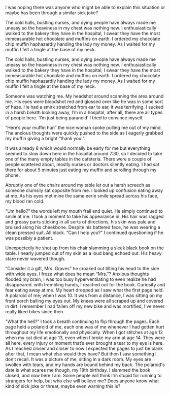 I was hoping there was anyone who might be able to explain this situation or maybe has been through a similar sick joke?  
  
The cold halls, bustling nurses, and dying people have always made me uneasy so the heaviness in my chest was nothing new. I enthusiastically walked to the bakery they have in the hospital, I swear they have the most immeasurable hot chocolate and muffins on earth. I ordered my chocolate chip muffin haphazardly handing the lady my money. As I waited for my muffin I felt a tingle at the base of my neck.  
  
The cold halls, bustling nurses, and dying people have always made me uneasy so the heaviness in my chest was nothing new. I enthusiastically walked to the bakery they have in the hospital, I swear they have the most immeasurable hot chocolate and muffins on earth. I ordered my chocolate chip muffin haphazardly handing the lady my money. As I waited for my muffin I felt a tingle at the base of my neck.  
  
Someone was watching me. My headshot around scanning the area around me. His eyes were bloodshot red and glossed over like he was in some sort of haze. He had a smirk stretched from ear to ear, it was terrifying. I sucked in a harsh breath looking away, I’m in a hospital, after all, there are all types of people here. ‘I’m just being paranoid’ I tried to convince myself.  
  
“Here’s your muffin hun” the nice woman spoke pulling me out of my mind. The anxious thoughts were quickly pushed to the side as I eagerly grabbed my muffin giving a bright “thank you!”.  
  
It was already 8 which would normally be early for me but everything seemed to slow down here in the hospital around 7:30, so I decided to take one of the many empty tables in the cafeteria. There were a couple of people scattered about, mostly nurses or doctors silently eating. I had sat there for about 5 minutes just eating my muffin and scrolling through my phone.  
  
Abruptly one of the chairs around my table let out a harsh screech as someone clumsily sat opposite from me. I looked up confusion eating away at me. As his eyes met mine the same eerie smile spread across his face, my blood ran cold.  
  
“Um hello?” the words left my mouth frail and quiet. He simply continued to smile at me. I took a moment to take his appearance in. His hair was ragged and greasy parts sticking in all sorts of directions, his skin was pale and bruised along his cheekbone. Despite his battered face, he was wearing a clean pressed suit. All black. “Can I help you?” I continued questioning if he was possibly a patient.  
  
Unexpectedly he shot up from his chair slamming a sleek black book on the table. I nearly jumped out of my skin as a loud bang echoed out. His heavy stare never wavered though.  
  
“Consider it a gift, Mrs. Graves” he croaked out tilting his head to the side with wide eyes. I froze what does he mean “Mrs.”? Anxious thoughts flooded my brain, I was too busy hyperventilating to even realize he had disappeared. with trembling hands, I reached out for the book. Curiosity and fear eating away at me. My heart dropped as I saw what the first page held. A polaroid of me; when I was 10. It was from a distance, I was sitting on my front porch balling my eyes out. My knees were all scraped up and covered in dirt. I remember I had fallen off my new bike and was mortified, I've never really liked bikes since then.  
  
"What the hell?" I took a breath continuing to flip through the pages. Each page held a polaroid of me, each one was of me whenever I had gotten hurt throughout my life emotionally and physically. When I got stitches at age 12 when my cat died at age 13, even when I broke my arm at age 14. They were all here, every injury or moment that’s ever brought a tear to my eye is here. As I reached closer and closer to now I expected the pages to just be blank after that, I mean what else would they have? But then I saw something I don’t recall. It was a picture of me, sitting in a dark room. My eyes are swollen with tears, and my hands are bound behind my back. The polaroid's date is what scares me though, my 18th birthday. I slammed the book closed, and now here I am. Some people will think I'm stupid for running to strangers for help, but who else will believe me? Does anyone know what kind of sick joke or threat, maybe even warning this is?